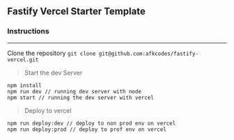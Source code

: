 ## Fastify Vercel Starter Template

### Instructions

---

Clone the repository
`git clone git@github.com:afkcodes/fastify-vercel.git`

> Start the dev Server

```
npm install
npm run dev // running dev server with node
npm start // running the dev server with vercel
```

> Deploy to vercel

```
npm run deploy:dev // deploy to non prod env on vercel
npm run deploy:prod // deploy to prof env on vercel
```
